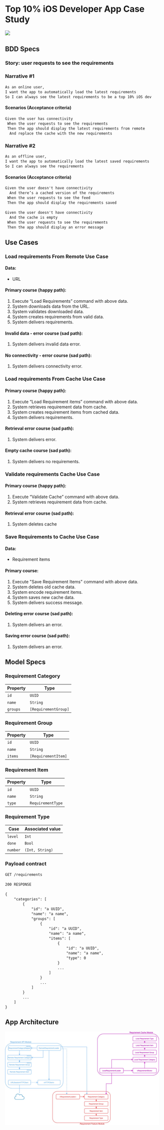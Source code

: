 # Top 10% iOS Developer App Case Study

![](https://github.com/rombiddle/Top10iOSDeveloper/workflows/CI-macOS/badge.svg)

## BDD Specs

### Story: user requests to see the requirements

### Narrative #1
```
As an online user,
I want the app to automatically load the latest requirements
So I can always see the latest requirements to be a top 10% iOS dev
```

#### Scenarios (Acceptance criteria)
```
Given the user has connectivity
 When the user requests to see the requirements
 Then the app should display the latest requirements from remote
  And replace the cache with the new requirements
```

### Narrative #2
```
As an offline user,
I want the app to automatically load the latest saved requirements
So I can always see the requirements
```

#### Scenarios (Acceptance criteria)
```
Given the user doesn't have connectivity
  And there’s a cached version of the requirements
 When the user requests to see the feed
 Then the app should display the requirements saved
  
Given the user doesn't have connectivity
  And the cache is empty
 When the user requests to see the requirements
 Then the app should display an error message
```

## Use Cases

### Load requirements From Remote Use Case

#### Data:
- URL

#### Primary course (happy path):
1. Execute “Load Requirements” command with above data.
2. System downloads data from the URL.
3. System validates downloaded data.
4. System creates requirements from valid data.
5. System delivers requirements.

#### Invalid data - error course (sad path):
1. System delivers invalid data error.

#### No connectivity - error course (sad path):
1. System delivers connectivity error.

### Load requirements From Cache Use Case

#### Primary course (happy path):
1. Execute “Load Requirement items” command with above data.
2. System retrieves requirement data from cache.
3. System creates requirement items from cached data.
4. System delivers requirements.

#### Retrieval error course (sad path):
1. System delivers error.

#### Empty cache course (sad path):
1. System delivers no requirements.

### Validate requirements Cache Use Case

#### Primary course (happy path):
1. Execute “Validate Cache” command with above data.
2. System retrieves requirement data from cache.

#### Retrieval error course (sad path):
1. System deletes cache

### Save Requirements to Cache Use Case

#### Data:
- Requirement items

#### Primary course:
1. Execute "Save Requirement Items" command with above data.
2. System deletes old cache data.
3. System encode requirement items.
4. System saves new cache data.
5. System delivers success message.

#### Deleting error course (sad path):
1. System delivers an error.

#### Saving error course (sad path):
1. System delivers an error.

## Model Specs

### Requirement Category
| Property | Type                 |
|----------|----------------------|
| `id`     | `UUID`               |
| `name`   | `String`             |
| `groups` | `[RequirementGroup]` |

### Requirement Group
| Property | Type                |
|----------|---------------------|
| `id`     | `UUID`              |
| `name`   | `String`            |
| `items`  | `[RequirementItem]` |

### Requirement Item
| Property | Type              |
|----------|-------------------|
| `id`     | `UUID`            |
| `name`   | `String`          |
| `type`   | `RequirementType` |

### Requirement Type
| Case     | Associated value |
|----------|------------------|
| `level`  | `Int`             |
| `done`   | `Bool`           |
| `number` | `(Int, String)`  |

### Payload contract

```
GET /requirements

200 RESPONSE

{
    "categories": [
        {
            "id": "a UUID",
            "name": "a name",
            "groups": [
                {
                    "id": "a UUID",
                    "name": "a name",
                    "items": [
                        {
                            "id": "a UUID",
                            "name": "a name",
                            "type": 0
                        }
                        ...
                    ]
                }
                ...
            ]
        }
        ...
    ]
}
```
## App Architecture

![](UMLDiagram.jpg)
